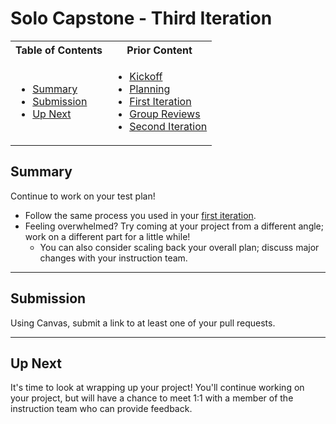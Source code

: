 # Solo Capstone - Third Iteration

<table>
<tr>
<th> Table of Contents </th>
<th> Prior Content </th>
</tr>
<tr>
<td markdown="1">

- [Summary](#summary)
- [Submission](#submission)
- [Up Next](#up-next)

</td>
<td markdown="1">

- <a target="\_blank" href="../2.15/project3.01.html">Kickoff</a>
- <a target="\_blank" href="../2.15/project3.02.html">Planning</a>
- <a target="\_blank" href="../2.15/project3.03.html">First Iteration</a>
- <a target="\_blank" href="../2.16/project3.04.html">Group Reviews</a>
- <a target="\_blank" href="../2.16/project3.05.html">Second Iteration</a>

</td>
</tr>
</table>

## Summary

Continue to work on your test plan!

- Follow the same process you used in your
  <a target="\_blank" href="../2.15/project3.03.html">first iteration</a>.
- Feeling overwhelmed? Try coming at your project from a different angle; work
  on a different part for a little while!
  - You can also consider scaling back your overall plan; discuss major changes
    with your instruction team.

---

## Submission

Using Canvas, submit a link to at least one of your pull requests.

---

## Up Next

It's time to look at wrapping up your project! You'll continue working on your
project, but will have a chance to meet 1:1 with a member of the instruction
team who can provide feedback.
